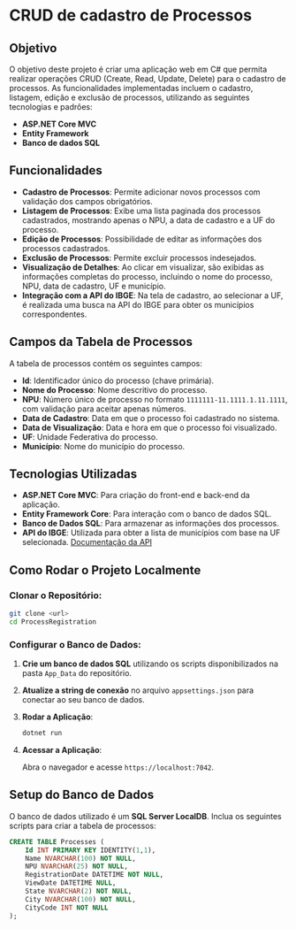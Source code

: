 # CRUD de cadastro de Processos

## Objetivo

O objetivo deste projeto é criar uma aplicação web em C# que permita realizar operações CRUD (Create, Read, Update, Delete) para o cadastro de processos. As funcionalidades implementadas incluem o cadastro, listagem, edição e exclusão de processos, utilizando as seguintes tecnologias e padrões:

- **ASP.NET Core MVC**
- **Entity Framework**
- **Banco de dados SQL**

## Funcionalidades

- **Cadastro de Processos**: Permite adicionar novos processos com validação dos campos obrigatórios.
- **Listagem de Processos**: Exibe uma lista paginada dos processos cadastrados, mostrando apenas o NPU, a data de cadastro e a UF do processo.
- **Edição de Processos**: Possibilidade de editar as informações dos processos cadastrados.
- **Exclusão de Processos**: Permite excluir processos indesejados.
- **Visualização de Detalhes**: Ao clicar em visualizar, são exibidas as informações completas do processo, incluindo o nome do processo, NPU, data de cadastro, UF e município.
- **Integração com a API do IBGE**: Na tela de cadastro, ao selecionar a UF, é realizada uma busca na API do IBGE para obter os municípios correspondentes.

## Campos da Tabela de Processos

A tabela de processos contém os seguintes campos:

- **Id**: Identificador único do processo (chave primária).
- **Nome do Processo**: Nome descritivo do processo.
- **NPU**: Número único de processo no formato `1111111-11.1111.1.11.1111`, com validação para aceitar apenas números.
- **Data de Cadastro**: Data em que o processo foi cadastrado no sistema.
- **Data de Visualização**: Data e hora em que o processo foi visualizado.
- **UF**: Unidade Federativa do processo.
- **Município**: Nome do município do processo.

## Tecnologias Utilizadas

- **ASP.NET Core MVC**: Para criação do front-end e back-end da aplicação.
- **Entity Framework Core**: Para interação com o banco de dados SQL.
- **Banco de Dados SQL**: Para armazenar as informações dos processos.
- **API do IBGE**: Utilizada para obter a lista de municípios com base na UF selecionada. [Documentação da API](https://servicodados.ibge.gov.br/api/docs/localidades)

## Como Rodar o Projeto Localmente

### Clonar o Repositório:

```bash
git clone <url>
cd ProcessRegistration
```

### Configurar o Banco de Dados:

1. **Crie um banco de dados SQL** utilizando os scripts disponibilizados na pasta `App_Data` do repositório.
2. **Atualize a string de conexão** no arquivo `appsettings.json` para conectar ao seu banco de dados.

4. **Rodar a Aplicação**:

   ```bash
   dotnet run
   ```

5. **Acessar a Aplicação**:

   Abra o navegador e acesse `https://localhost:7042`.

## Setup do Banco de Dados

O banco de dados utilizado é um **SQL Server LocalDB**. Inclua os seguintes scripts para criar a tabela de processos:

```sql
CREATE TABLE Processes (
    Id INT PRIMARY KEY IDENTITY(1,1),
    Name NVARCHAR(100) NOT NULL,
    NPU NVARCHAR(25) NOT NULL,
    RegistrationDate DATETIME NOT NULL,
    ViewDate DATETIME NULL,
    State NVARCHAR(2) NOT NULL,
    City NVARCHAR(100) NOT NULL,
    CityCode INT NOT NULL
);
```

